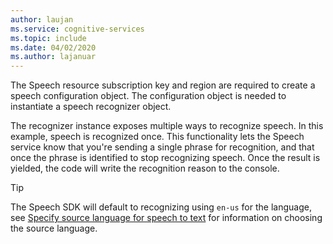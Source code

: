 ```yaml
---
author: laujan
ms.service: cognitive-services
ms.topic: include
ms.date: 04/02/2020
ms.author: lajanuar
---
```


The Speech resource subscription key and region are required to create a speech configuration object. The configuration object is needed to instantiate a speech recognizer object.

The recognizer instance exposes multiple ways to recognize speech. In this example, speech is recognized once. This functionality lets the Speech service know that you're sending a single phrase for recognition, and that once the phrase is identified to stop recognizing speech. Once the result is yielded, the code will write the recognition reason to the console.

> [!TIP]
> The Speech SDK will default to recognizing using `en-us` for the language, see [Specify source language for speech to text](../../../how-to-specify-source-language.md) for information on choosing the source language.